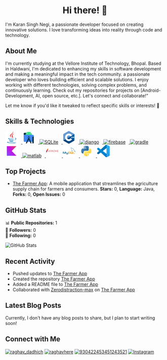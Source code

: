 <h1 align="center">Hi there! 👋</h1>

I'm Karan Singh Negi, a passionate developer focused on creating innovative solutions. I love transforming ideas into reality through code and technology.

## About Me

I'm currently studying at the Vellore Institute of Technology, Bhopal. Based in Haldwani, I'm dedicated to enhancing my skills in software development and making a meaningful impact in the tech community.
a passionate developer who loves building efficient and scalable solutions. I enjoy working with different technologies, solving complex problems, and continuously learning. Check out my repositories for projects on [Android-Development, AI, open source, etc.]. Let's connect and collaborate!"

Let me know if you'd like it tweaked to reflect specific skills or interests! 🚀

## Skills & Technologies

<p align="left">
    <a href="https://www.java.com/" target="_blank" rel="noreferrer">
        <img src="https://raw.githubusercontent.com/devicons/devicon/master/icons/java/java-original.svg" alt="java" width="40" height="40" style="margin-right: 10px;"/>
    </a>
    <a href="https://developer.android.com/studio" target="_blank" rel="noreferrer">
        <img src="https://raw.githubusercontent.com/devicons/devicon/master/icons/androidstudio/androidstudio-original.svg" alt="android studio" width="40" height="40" style="margin-right: 10px;"/>
    </a>
    <a href="https://www.sqlite.org/" target="_blank" rel="noreferrer">
        <img src="https://www.vectorlogo.zone/logos/sqlite/sqlite-icon.svg" alt="SQLite" width="40" height="40" style="margin-right: 10px;" />
    </a>
    <a href="https://www.w3schools.com/cpp/" target="_blank" rel="noreferrer">
        <img src="https://raw.githubusercontent.com/devicons/devicon/master/icons/cplusplus/cplusplus-original.svg" alt="cplusplus" width="40" height="40" style="margin-right: 10px;"/>
    </a>
    <a href="https://www.djangoproject.com/" target="_blank" rel="noreferrer">
        <img src="https://cdn.freebiesupply.com/logos/large/2x/django-logo-png-transparent.png" alt="django" width="40" height="40" style="margin-right: 10px;"/>
    </a>
    
  <a href="https://firebase.google.com/" target="_blank" rel="noreferrer">
        <img src="https://www.vectorlogo.zone/logos/firebase/firebase-icon.svg" alt="firebase" width="40" height="40" style="margin-right: 10px;"/>
    </a>
    
  <a href="https://gradle.org/" target="_blank" rel="noreferrer">
        <img src="https://w7.pngwing.com/pngs/647/659/png-transparent-gradle-plain-logo-icon-thumbnail.png" alt="gradle" width="40" height="40" style="margin-right: 10px;"/>
    </a>
    <a href="https://kotlinlang.org/" target="_blank" rel="noreferrer">
        <img src="https://raw.githubusercontent.com/devicons/devicon/master/icons/kotlin/kotlin-original.svg" alt="kotlin" width="40" height="40" style="margin-right: 10px;"/>
    </a>
    <a href="https://www.mathworks.com/products/matlab.html" target="_blank" rel="noreferrer">
        <img src="https://upload.wikimedia.org/wikipedia/commons/2/21/Matlab_Logo.png" alt="matlab" width="40" height="40" style="margin-right: 10px;"/>
    </a>
    <a href="https://maven.apache.org/" target="_blank" rel="noreferrer">
        <img src="https://raw.githubusercontent.com/devicons/devicon/master/icons/apache/apache-original-wordmark.svg" alt="maven" width="40" height="40" style="margin-right: 10px;"/>
    </a>
    <a href="https://www.mysql.com/" target="_blank" rel="noreferrer">
        <img src="https://raw.githubusercontent.com/devicons/devicon/master/icons/mysql/mysql-original-wordmark.svg" alt="mysql" width="40" height="40" style="margin-right: 10px;"/>
    </a>
    <a href="https://www.python.org/" target="_blank" rel="noreferrer">
        <img src="https://raw.githubusercontent.com/devicons/devicon/master/icons/python/python-original.svg" alt="python" width="40" height="40" style="margin-right: 10px;"/>
    </a>
    <a href="https://code.visualstudio.com/" target="_blank" rel="noreferrer">
        <img src="https://raw.githubusercontent.com/devicons/devicon/master/icons/vscode/vscode-original.svg" alt="vscode" width="40" height="40" style="margin-right: 10px;"/>
    </a>
</p>



## Top Projects

- [The Farmer App](https://github.com/karan-0001/The-Farmer-App): A mobile application that streamlines the agriculture supply chain for farmers and consumers. **Stars:** 0, **Language:** Java, **Forks:** 0, **Open Issues:** 0

## GitHub Stats

📊 **Public Repositories:** 1  
👥 **Followers:** 0  
🔗 **Following:** 0  

![GitHub Stats](https://github-readme-stats.vercel.app/api?username=karan-0001&show_icons=true&theme=radical)

## Recent Activity

- Pushed updates to [The Farmer App](https://github.com/karan-0001/The-Farmer-App)  
- Created the repository [The Farmer App](https://github.com/karan-0001/The-Farmer-App)  
- Added a README file to [The Farmer App](https://github.com/karan-0001/The-Farmer-App)  
- Collaborated with [Zerodistraction-max](https://github.com/Zerodistraction-max) on [The Farmer App](https://github.com/karan-0001/The-Farmer-App)

## Latest Blog Posts

Currently, I don't have any blog posts to share, but I plan to start writing soon!

## Connect with Me

<p align="left">
<a href="https://x.com/KaranSi285?s=09" target="blank"><img align="center" src="https://raw.githubusercontent.com/rahuldkjain/github-profile-readme-generator/master/src/images/icons/Social/twitter.svg" alt="raghav_dadhich" height="30" width="40" /></a>
<a href="https://www.linkedin.com/in/karan-singh-negi-b20aa22a4?lipi=urn%3Ali%3Apage%3Ad_flagship3_profile_view_base_contact_details%3BXw0Ju%2FHTQn6bDKD8MsN83g%3D%3D" target="blank"><img align="center" src="https://raw.githubusercontent.com/rahuldkjain/github-profile-readme-generator/master/src/images/icons/Social/linked-in-alt.svg" alt="raghavhere" height="30" width="40" /></a>
<a href="https://discord.com/users/karan_singh_negi" target="blank"><img align="center" src="https://raw.githubusercontent.com/rahuldkjain/github-profile-readme-generator/master/src/images/icons/Social/discord.svg" alt="930422453451243521" height="30" width="40" /></a>
<a href="https://www.instagram.com/karansinghnegi__?igsh=MWRlejQwdWp0dXIxNQ==" target="_blank"><img align="center" src="https://upload.wikimedia.org/wikipedia/commons/a/a5/Instagram_icon.png" alt="Instagram" height="30" width="40" /></a>
</p>
